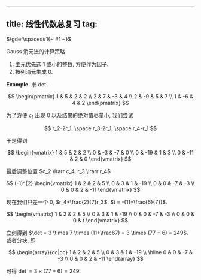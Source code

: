 
---
title: 线性代数总复习
tag: [](/index.md)
---

$\gdef\spaces#1{~ #1 ~}$

Gauss 消元法的计算策略. 

1. 主元优先选 1 或小的整数, 方便作为因子.  
1. 按列消元生成 0. 

$\textbf{Example.}$ 求 $\det$. 

$$
\begin{pmatrix}
1 & 5 & 2 & 2 \\
2 & 7 & -3 & 4 \\
2 & -9 & 5 & 7 \\
1 & -6 & 4 & 2
\end{pmatrix}
$$

为了方便 $c_1$ 出现 $0$ 以及结果的绝对值尽量小, 我们尝试 

$$ r_2-2r_1, \space r_3-2r_1, \space r_4-r_1 $$

于是得到

$$
\begin{vmatrix}
1 & 5 & 2 & 2 \\
0 & -3 & -7 & 0 \\
0 & -19 & 1 & 3 \\
0 & -11 & 2 & 0
\end{vmatrix}
$$

最后调整位置 $c_2 \lrarr c_4, r_3 \lrarr r_4$

$$
(-1)^{2} \begin{vmatrix}
1 & 2 & 2 & 5 \\
0 & 3 & 1 & -19 \\
0 & 0 & -7 & -3 \\
0 & 0 & 2 & -11
\end{vmatrix}
$$

现在我们只差一个 $0$, $r_4+\frac{2}{7}r_3$. $t = -(11+\frac{6}{7})$. 

$$
\begin{vmatrix}
1 & 2 & 2 & 5 \\
0 & 3 & 1 & -19 \\
0 & 0 & -7 & -3 \\
0 & 0 & 0 & t
\end{vmatrix}
$$

立刻得到 $\det = 3 \times 7 \times (11+\frac67) = 3 \times (77 + 6) = 249$. 或者分块, 即

$$
\begin{array}{cc|cc}
1 & 2 & 2 & 5 \\
0 & 3 & 1 & -19 \\
\hline
0 & 0 & -7 & -3 \\
0 & 0 & 2 & -11
\end{array}
$$

可得 $\det = 3 \times (77+6) = 249$. 
